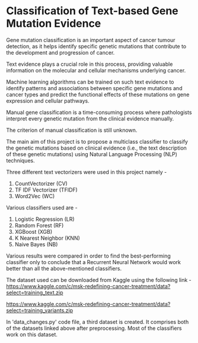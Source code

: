 # Classification of Text-based Gene Mutation Evidence

Gene mutation classification is an important aspect of cancer tumour detection, as it helps identify specific genetic mutations that contribute to the development and progression of cancer.

Text evidence plays a crucial role in this process, providing valuable information on the molecular and cellular mechanisms underlying cancer.

Machine learning algorithms can be trained on such text evidence to identify patterns and associations between specific gene mutations and cancer types and predict the functional effects of these mutations on gene expression and cellular pathways.

Manual gene classification is a time-consuming process where pathologists interpret every genetic mutation from the clinical evidence manually. 

The criterion of manual classification is still unknown.

The main aim of this project is to propose a multiclass classifier to classify the genetic mutations based on clinical evidence (i.e., the text description of these genetic mutations) using Natural Language Processing (NLP) techniques.

Three different text vectorizers were used in this project namely - 
  1. CountVectorizer (CV)
  2. TF IDF Vectorizer (TFIDF)
  3. Word2Vec (WC)

Various classifiers used are - 
  1. Logistic Regression (LR)
  2. Random Forest (RF)
  3. XGBoost (XGB)
  4. K Nearest Neighbor (KNN)
  5. Naive Bayes (NB)

Various results were compared in order to find the best-performing classifier only to conclude that a Recurrent Neural Network would work better than all the above-mentioned classifiers.

The dataset used can be downloaded from Kaggle using the following link - 
  https://www.kaggle.com/c/msk-redefining-cancer-treatment/data?select=training_text.zip
  
  https://www.kaggle.com/c/msk-redefining-cancer-treatment/data?select=training_variants.zip

In 'data_changes.py' code file, a third dataset is created. It comprises both of the datasets linked above after preprocessing. Most of the classifiers work on this dataset.



